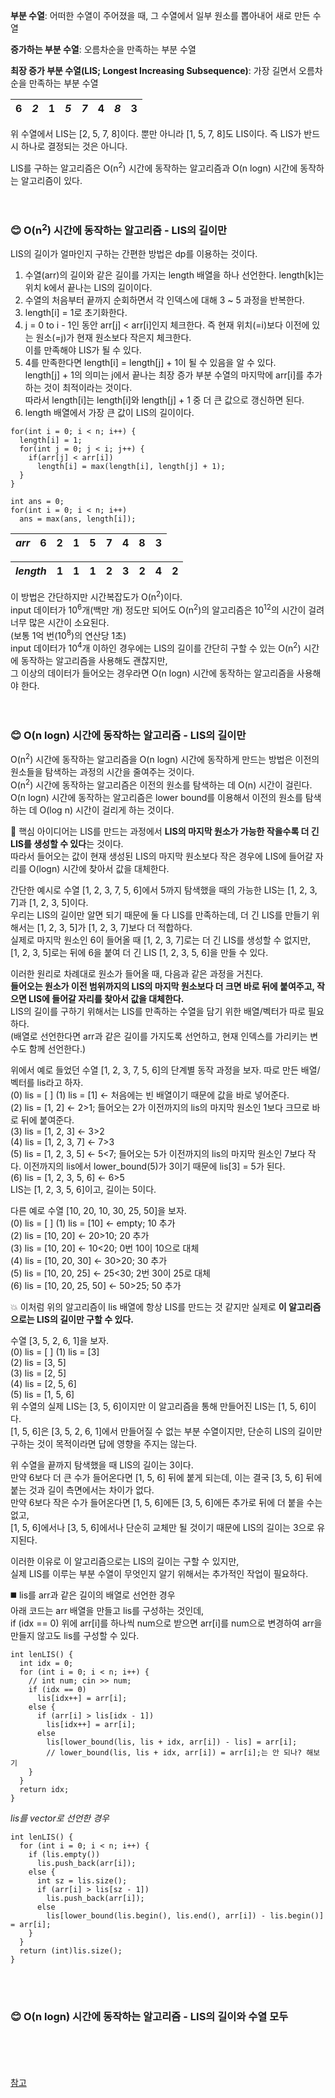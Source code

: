 **부분 수열**: 어떠한 수열이 주어졌을 때, 그 수열에서 일부 원소를 뽑아내어 새로 만든 수열

**증가하는 부분 수열**: 오름차순을 만족하는 부분 수열

**최장 증가 부분 수열(LIS; Longest Increasing Subsequence)**: 가장 길면서 오름차순을 만족하는 부분 수열

|6|*2*|1|*5*|*7*|4|*8*|3|
|---|---|---|---|---|---|---|---|

위 수열에서 LIS는 [2, 5, 7, 8]이다. 뿐만 아니라 [1, 5, 7, 8]도 LIS이다. 즉 LIS가 반드시 하나로 결정되는 것은 아니다.

LIS를 구하는 알고리즘은 O(n<sup>2</sup>) 시간에 동작하는 알고리즘과 O(n logn) 시간에 동작하는 알고리즘이 있다.  
<br/><br/>
### :blush: O(n<sup>2</sup>) 시간에 동작하는 알고리즘 - LIS의 길이만
LIS의 길이가 얼마인지 구하는 간편한 방법은 dp를 이용하는 것이다.  
1. 수열(arr)의 길이와 같은 길이를 가지는 length 배열을 하나 선언한다. length[k]는 위치 k에서 끝나는 LIS의 길이이다.
2. 수열의 처음부터 끝까지 순회하면서 각 인덱스에 대해 3 ~ 5 과정을 반복한다. 
3. length[i] = 1로 초기화한다.
4. j = 0 to i - 1인 동안 arr[j] < arr[i]인지 체크한다. 즉 현재 위치(=i)보다 이전에 있는 원소(=j)가 현재 원소보다 작은지 체크한다.  
이를 만족해야 LIS가 될 수 있다.
5. 4를 만족한다면 length[i] = length[j] + 1이 될 수 있음을 알 수 있다.  
length[j] + 1의 의미는 j에서 끝나는 최장 증가 부분 수열의 마지막에 arr[i]를 추가하는 것이 최적이라는 것이다.  
따라서 length[i]는 length[i]와 length[j] + 1 중 더 큰 값으로 갱신하면 된다.
6. length 배열에서 가장 큰 값이 LIS의 길이이다.
```
for(int i = 0; i < n; i++) {
  length[i] = 1;
  for(int j = 0; j < i; j++) {
    if(arr[j] < arr[i])
      length[i] = max(length[i], length[j] + 1);
  }
}

int ans = 0;
for(int i = 0; i < n; i++)
  ans = max(ans, length[i]);
```
|*arr*|6|2|1|5|7|4|8|3|
|---|---|---|---|---|---|---|---|---|

|*length*|1|1|1|2|3|2|4|2|
|---|---|---|---|---|---|---|---|---|

이 방법은 간단하지만 시간복잡도가 O(n<sup>2</sup>)이다.  
input 데이터가 10<sup>6</sup>개(백만 개) 정도만 되어도 O(n<sup>2</sup>)의 알고리즘은 10<sup>12</sup>의 시간이 걸려 너무 많은 시간이 소요된다.  
(보통 1억 번(10<sup>8</sup>)의 연산당 1초)  
input 데이터가 10<sup>4</sup>개 이하인 경우에는 LIS의 길이를 간단히 구할 수 있는 O(n<sup>2</sup>) 시간에 동작하는 알고리즘을 사용해도 괜찮지만,  
그 이상의 데이터가 들어오는 경우라면 O(n logn) 시간에 동작하는 알고리즘을 사용해야 한다.  
<br/><br/>
### :blush: O(n logn) 시간에 동작하는 알고리즘 - LIS의 길이만
O(n<sup>2</sup>) 시간에 동작하는 알고리즘을 O(n logn) 시간에 동작하게 만드는 방법은 이전의 원소들을 탐색하는 과정의 시간을 줄여주는 것이다.  
O(n<sup>2</sup>) 시간에 동작하는 알고리즘은 이전의 원소를 탐색하는 데 O(n) 시간이 걸린다.  
O(n logn) 시간에 동작하는 알고리즘은 lower bound를 이용해서 이전의 원소를 탐색하는 데 O(log n) 시간이 걸리게 하는 것이다.  

:star2: 핵심 아이디어는 LIS를 만드는 과정에서 **LIS의 마지막 원소가 가능한 작을수록 더 긴 LIS를 생성할 수 있다**는 것이다.  
따라서 들어오는 값이 현재 생성된 LIS의 마지막 원소보다 작은 경우에 LIS에 들어갈 자리를 O(logn) 시간에 찾아서 값을 대체한다.

간단한 예시로 수열 [1, 2, 3, 7, 5, 6]에서 5까지 탐색했을 때의 가능한 LIS는 [1, 2, 3, 7]과 [1, 2, 3, 5]이다.  
우리는 LIS의 길이만 알면 되기 때문에 둘 다 LIS를 만족하는데, 더 긴 LIS를 만들기 위해서는 [1, 2, 3, 5]가 [1, 2, 3, 7]보다 더 적합하다.  
실제로 마지막 원소인 6이 들어올 때 [1, 2, 3, 7]로는 더 긴 LIS를 생성할 수 없지만,  
[1, 2, 3, 5]로는 뒤에 6을 붙여 더 긴 LIS [1, 2, 3, 5, 6]을 만들 수 있다.

이러한 원리로 차례대로 원소가 들어올 때, 다음과 같은 과정을 거친다.  
**들어오는 원소가 이전 범위까지의 LIS의 마지막 원소보다 더 크면 바로 뒤에 붙여주고, 작으면 LIS에 들어갈 자리를 찾아서 값을 대체한다.**  
LIS의 길이를 구하기 위해서는 LIS를 만족하는 수열을 담기 위한 배열/벡터가 따로 필요하다.  
(배열로 선언한다면 arr과 같은 길이를 가지도록 선언하고, 현재 인덱스를 가리키는 변수도 함께 선언한다.)

위에서 예로 들었던 수열 [1, 2, 3, 7, 5, 6]의 단계별 동작 과정을 보자. 따로 만든 배열/벡터를 lis라고 하자.  
(0) lis = [ ]
(1) lis = [1] ← 처음에는 빈 배열이기 때문에 값을 바로 넣어준다.  
(2) lis = [1, 2] ← 2>1; 들어오는 2가 이전까지의 lis의 마지막 원소인 1보다 크므로 바로 뒤에 붙여준다.  
(3) lis = [1, 2, 3] ← 3>2  
(4) lis = [1, 2, 3, 7] ← 7>3  
(5) lis = [1, 2, 3, 5] ← 5<7; 들어오는 5가 이전까지의 lis의 마지막 원소인 7보다 작다. 이전까지의 lis에서 lower_bound(5)가 3이기 때문에 lis[3] = 5가 된다.  
(6) lis = [1, 2, 3, 5, 6] ← 6>5  
LIS는 [1, 2, 3, 5, 6]이고, 길이는 5이다.

다른 예로 수열 [10, 20, 10, 30, 25, 50]을 보자.  
(0) lis = [ ]
(1) lis = [10] ← empty; 10 추가  
(2) lis = [10, 20] ← 20>10; 20 추가  
(3) lis = [10, 20] ← 10<20; 0번 10이 10으로 대체  
(4) lis = [10, 20, 30] ← 30>20; 30 추가  
(5) lis = [10, 20, 25] ← 25<30; 2번 30이 25로 대체  
(6) lis = [10, 20, 25, 50] ← 50>25; 50 추가  

:boom: 이처럼 위의 알고리즘이 lis 배열에 항상 LIS를 만드는 것 같지만 실제로 **이 알고리즘으로는 LIS의 길이만 구할 수 있다.**

수열 [3, 5, 2, 6, 1]을 보자.  
(0) lis = [ ]
(1) lis = [3]  
(2) lis = [3, 5]  
(3) lis = [2, 5]  
(4) lis = [2, 5, 6]  
(5) lis = [1, 5, 6]  
위 수열의 실제 LIS는 [3, 5, 6]이지만 이 알고리즘을 통해 만들어진 LIS는 [1, 5, 6]이다.  
[1, 5, 6]은 [3, 5, 2, 6, 1]에서 만들어질 수 없는 부분 수열이지만, 단순히 LIS의 길이만 구하는 것이 목적이라면 답에 영향을 주지는 않는다.

위 수열을 끝까지 탐색했을 때 LIS의 길이는 3이다.  
만약 6보다 더 큰 수가 들어온다면 [1, 5, 6] 뒤에 붙게 되는데, 이는 결국 [3, 5, 6] 뒤에 붙는 것과 길이 측면에서는 차이가 없다.  
만약 6보다 작은 수가 들어온다면 [1, 5, 6]에든 [3, 5, 6]에든 추가로 뒤에 더 붙을 수는 없고,  
[1, 5, 6]에서나 [3, 5, 6]에서나 단순히 교체만 될 것이기 때문에 LIS의 길이는 3으로 유지된다.

이러한 이유로 이 알고리즘으로는 LIS의 길이는 구할 수 있지만,  
실제 LIS를 이루는 부분 수열이 무엇인지 알기 위해서는 추가적인 작업이 필요하다.

:black_medium_square: lis를 arr과 같은 길이의 배열로 선언한 경우  
아래 코드는 arr 배열을 만들고 lis를 구성하는 것인데,  
if (idx == 0) 위에 arr[i]를 하나씩 num으로 받으면 arr[i]를 num으로 변경하여 arr을 만들지 않고도 lis를 구성할 수 있다.
```
int lenLIS() {
  int idx = 0;
  for (int i = 0; i < n; i++) {
    // int num; cin >> num; 
    if (idx == 0)
      lis[idx++] = arr[i];
    else {
      if (arr[i] > lis[idx - 1])
        lis[idx++] = arr[i];
      else
        lis[lower_bound(lis, lis + idx, arr[i]) - lis] = arr[i];
        // lower_bound(lis, lis + idx, arr[i]) = arr[i];는 안 되나? 해보기
    }    
  }
  return idx;
}
```
*lis를 vector로 선언한 경우*  
```
int lenLIS() {
  for (int i = 0; i < n; i++) {
    if (lis.empty())
      lis.push_back(arr[i]);
    else {
      int sz = lis.size();
      if (arr[i] > lis[sz - 1])
        lis.push_back(arr[i]);
      else
        lis[lower_bound(lis.begin(), lis.end(), arr[i]) - lis.begin()] = arr[i];
    }
  }
  return (int)lis.size();
}
```
<br/><br/>
### :blush: O(n logn) 시간에 동작하는 알고리즘 - LIS의 길이와 수열 모두


<br/><br/>
<br/><br/>
[참고](https://rebro.kr/33)
